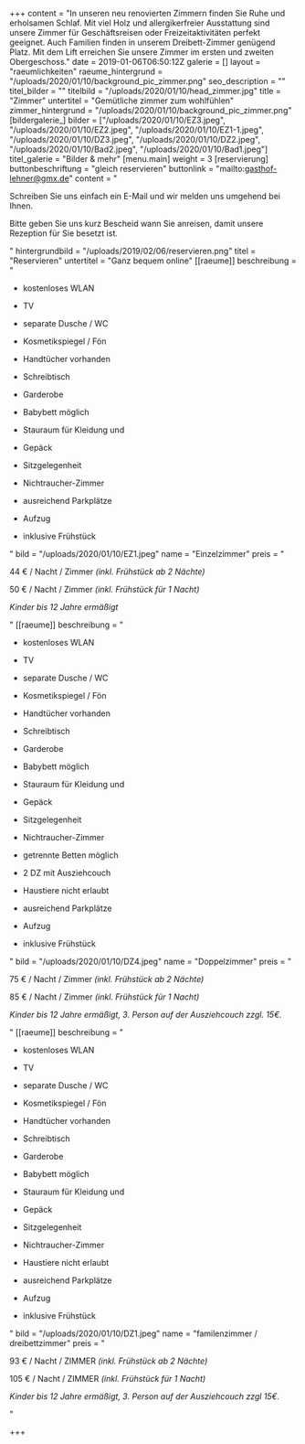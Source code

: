 +++
content = "In unseren neu renovierten Zimmern finden Sie Ruhe und erholsamen Schlaf. Mit viel Holz und allergikerfreier Ausstattung sind unsere Zimmer für Geschäftsreisen oder Freizeitaktivitäten perfekt geeignet. Auch Familien finden in unserem Dreibett-Zimmer genügend Platz. Mit dem Lift erreichen Sie unsere Zimmer im ersten und zweiten Obergeschoss."
date = 2019-01-06T06:50:12Z
galerie = []
layout = "raeumlichkeiten"
raeume_hintergrund = "/uploads/2020/01/10/background_pic_zimmer.png"
seo_description = ""
titel_bilder = ""
titelbild = "/uploads/2020/01/10/head_zimmer.jpg"
title = "Zimmer"
untertitel = "Gemütliche zimmer zum wohlfühlen"
zimmer_hintergrund = "/uploads/2020/01/10/background_pic_zimmer.png"
[bildergalerie_]
bilder = ["/uploads/2020/01/10/EZ3.jpeg", "/uploads/2020/01/10/EZ2.jpeg", "/uploads/2020/01/10/EZ1-1.jpeg", "/uploads/2020/01/10/DZ3.jpeg", "/uploads/2020/01/10/DZ2.jpeg", "/uploads/2020/01/10/Bad2.jpeg", "/uploads/2020/01/10/Bad1.jpeg"]
titel_galerie = "Bilder & mehr"
[menu.main]
weight = 3
[reservierung]
buttonbeschriftung = "gleich reservieren"
buttonlink = "mailto:gasthof-lehner@gmx.de"
content = "<p>Schreiben Sie uns einfach ein E-Mail und wir melden uns umgehend bei Ihnen.</p><p>Bitte geben Sie uns kurz Bescheid wann Sie anreisen, damit unsere Rezeption für Sie besetzt ist.</p>"
hintergrundbild = "/uploads/2019/02/06/reservieren.png"
titel = "Reservieren"
untertitel = "Ganz bequem online"
[[raeume]]
beschreibung = "<ul><li><p>kostenloses WLAN</p></li><li><p>TV</p></li><li><p>separate Dusche / WC</p></li><li><p>Kosmetikspiegel / Fön</p></li><li><p>Handtücher vorhanden</p></li><li><p>Schreibtisch</p></li><li><p>Garderobe</p></li><li><p>Babybett möglich</p></li><li><p>Stauraum für Kleidung und</p></li><li><p>Gepäck</p></li><li><p>Sitzgelegenheit</p></li><li><p>Nichtraucher-Zimmer</p></li><li><p>ausreichend Parkplätze</p></li><li><p>Aufzug</p></li><li><p>inklusive Frühstück</p></li></ul>"
bild = "/uploads/2020/01/10/EZ1.jpeg"
name = "Einzelzimmer"
preis = "<p>44 € / Nacht / Zimmer <em>(inkl. Frühstück ab 2 Nächte)</em></p><p>50 € / Nacht / Zimmer <em>(inkl. Frühstück für 1 Nacht)</em></p><p><em>Kinder bis 12 Jahre ermäßigt</em></p>"
[[raeume]]
beschreibung = "<ul><li><p>kostenloses WLAN</p></li><li><p>TV</p></li><li><p>separate Dusche / WC </p></li><li><p>Kosmetikspiegel / Fön</p></li><li><p>Handtücher vorhanden</p></li><li><p>Schreibtisch</p></li><li><p>Garderobe</p></li><li><p>Babybett möglich</p></li><li><p>Stauraum für Kleidung und </p></li><li><p>Gepäck</p></li><li><p>Sitzgelegenheit</p></li><li><p>Nichtraucher-Zimmer</p></li><li><p>getrennte Betten möglich</p></li><li><p>2 DZ mit Ausziehcouch</p></li><li><p>Haustiere nicht erlaubt</p></li><li><p>ausreichend Parkplätze</p></li><li><p>Aufzug </p></li><li><p>inklusive Frühstück</p></li></ul>"
bild = "/uploads/2020/01/10/DZ4.jpeg"
name = "Doppelzimmer"
preis = "<p>75 € / Nacht / Zimmer <em>(inkl. Frühstück ab 2 Nächte)</em></p><p>85 € / Nacht / Zimmer <em>(inkl. Frühstück für 1 Nacht)</em></p><p><em>Kinder bis 12 Jahre ermäßigt, 3. Person auf der Ausziehcouch zzgl. 15€.</em></p>"
[[raeume]]
beschreibung = "<ul><li><p>kostenloses WLAN</p></li><li><p>TV</p></li><li><p>separate Dusche / WC </p></li><li><p>Kosmetikspiegel / Fön</p></li><li><p>Handtücher vorhanden</p></li><li><p>Schreibtisch</p></li><li><p>Garderobe</p></li><li><p>Babybett möglich</p></li><li><p>Stauraum für Kleidung und </p></li><li><p>Gepäck</p></li><li><p>Sitzgelegenheit</p></li><li><p>Nichtraucher-Zimmer</p></li><li><p>Haustiere nicht erlaubt</p></li><li><p>ausreichend Parkplätze</p></li><li><p>Aufzug </p></li><li><p>inklusive Frühstück</p></li></ul>"
bild = "/uploads/2020/01/10/DZ1.jpeg"
name = "familenzimmer / dreibettzimmer"
preis = "<p>93 € / Nacht / ZIMMER <em>(inkl. Frühstück ab 2 Nächte)</em></p><p>105 € / Nacht / ZIMMER <em>(inkl. Frühstück für 1 Nacht)</em></p><p><em>Kinder bis 12 Jahre ermäßigt, 3. Person auf der Ausziehcouch zzgl 15€.</em></p>"

+++
